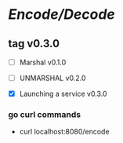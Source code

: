 # *Encode/Decode*

## tag v0.3.0


- [ ] Marshal v0.1.0
- [ ] UNMARSHAL v0.2.0
- [x] Launching  a service v0.3.0


### go curl commands

- curl localhost:8080/encode 

